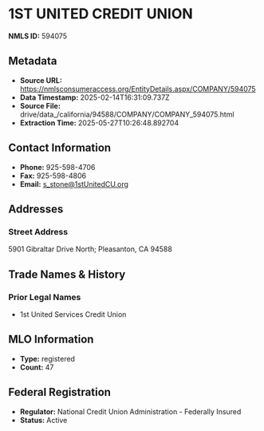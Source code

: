# 1ST UNITED CREDIT UNION

**NMLS ID:** 594075

## Metadata
- **Source URL:** https://nmlsconsumeraccess.org/EntityDetails.aspx/COMPANY/594075
- **Data Timestamp:** 2025-02-14T16:31:09.737Z
- **Source File:** drive/data_/california/94588/COMPANY/COMPANY_594075.html
- **Extraction Time:** 2025-05-27T10:26:48.892704

## Contact Information
- **Phone:** 925-598-4706
- **Fax:** 925-598-4806
- **Email:** s_stone@1stUnitedCU.org

## Addresses
### Street Address
5901 Gibraltar Drive North; Pleasanton, CA 94588

## Trade Names & History
### Prior Legal Names
- 1st United Services Credit Union

## MLO Information
- **Type:** registered
- **Count:** 47

## Federal Registration
- **Regulator:** National Credit Union Administration - Federally Insured
- **Status:** Active
